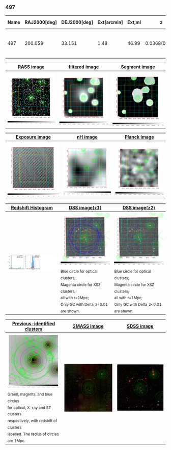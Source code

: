 <div STYLE="page-break-after: always;"></div>

### 497

|Name|RAJ2000[deg]|DEJ2000[deg] |Ext[arcmin]| Ext,ml | z | z_src| C|GC(XSZ,Delta_z<0.01)| GC(OPT,Delta_z<0.01)|GC| R_sig[arcmin] | R500[arcmin] | R500[Mpc]| CRsig[c/s] | CR500[c/s] |L500[1E44 erg/s]|F500[1E-12 erg/s/cm^2]| M500[1E14 Msun]|Tx[keV]|Cnt_sig|Beta|Rc[arcmin]|Comment|Alias|
|---|---|---|---|---|---|------|---|--------|---------|----------|---|---|---|---|---|---|---|---|---|---|---|---|---|---|
|497| 200.059| 33.151| 1.48| 46.99| 0.0368(0.005)| z1, z_xsz| B| MCXC| N| C, F20, MCXC, N, SPI, W| 14.162| 14.645| 0.642| 0.287(0.034)| 0.289(0.034)| 0.166(0.013)| 5.271(0.430)| 0.78(0.03)| 1.86(0.05)| 148.6| 0.561(-0.043+0.073)| 1.621(-0.466+0.668)| -| k109|

|[RASS image](../image/497/497_img.pdf)|[filtered image](../image/497/497_fil.pdf)|[Segment image](../image/497/497_seg.pdf)|
|-------------------|--------------------|-------------------|
| <img src="../image/497/497_img.png" width="300">  | <img src="../image/497/497_fil.png" width="300">   | <img src="../image/497/497_seg.png" width="300">  |

|[Exposure image](../image/497/497_mex.pdf)| [nH image](../image/497/497_nh.pdf)| [Planck image](../image/497/497_p.pdf)|
|-------------------|--------------------|-------------------|
|<img src="../image/497/497_mex.png" width="300">   | <img src="../image/497/497_nh.png" width="300">    | <img src="../image/497/497_p.png" width="300"> |

|[Redshift Histogram](../image/497/497_zg.pdf) | [DSS image(z1)](../image/497/497_dss_z1.pdf)      |  [DSS image(z2)](../image/497/497_dss_z2.pdf)    |
|-------------------|--------------------|-------------------|
|<img src="../image/497/497_zg.png" width="300"> |<img src="../image/497/497_dss_z1.png" width="300"> <sub><br>Blue circle for optical clusters; <br>Magenta circle for XSZ clusters; <br>all with r=1Mpc; <br>Only GC with Delta_z<0.01 are shown. </sub>| <img src="../image/497/497_dss_z2.png" width="300"><sub><br>Blue circle for optical clusters; <br>Magenta circle for XSZ clusters; <br>all with r=1Mpc; <br>Only GC with Delta_z<0.01 are shown. </sub> |

|[Previous-identified clusters](../image/497/497_gc.pdf) | [2MASS image](../image/497/497_2mass.pdf)      |[SDSS image](../image/497/497_sdss.pdf)   |
|-------------------|-------------------|-------------------|
|<img src=../image/497/497_gc.png width="300"> <br><sub>Green, magenta, and blue circles <br>for optical, X-ray and SZ clusters <br>respectively, with redshift of clusters <br>labelled. The radius of circles <br>are 1Mpc.</sub>|<img src="../image/497/497_2mass.png" width="300">  | <img src="../image/497/497_sdss.png" width="300">  |




